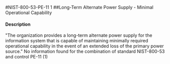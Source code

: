 #NIST-800-53-PE-11 1
##Long-Term Alternate Power Supply - Minimal Operational Capability
#### Description
"The organization provides a long-term alternate power supply for the information system that is capable of maintaining minimally required operational capability in the event of an extended loss of the primary power source."
No information found for the combination of standard NIST-800-53 and control PE-11 (1)
